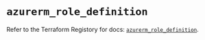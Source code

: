 # `azurerm_role_definition`

Refer to the Terraform Registory for docs: [`azurerm_role_definition`](https://registry.terraform.io/providers/hashicorp/azurerm/3.81.0/docs/resources/role_definition).
